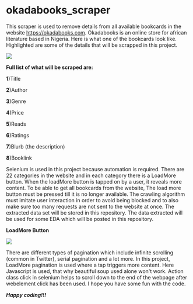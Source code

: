 # okadabooks_scraper
  This scraper is used to remove details from all available bookcards in the website https://okadabooks.com. Okadabooks is an online store for african literature based in Nigeria.
  Here is what one of the bookcards look like. Highlighted are some of the details that will be scrapped in this project.

   ![](https://github.com/EdidiongEsu/okadabooks_scraper/blob/master/okadabooks_pictures/Capture.PNG)
            
**Full list of what will be scraped are:**

  **1**)Title
  
  **2**)Author
  
  **3**)Genre
  
  **4**)Price
  
  **5**)Reads
  
  **6**)Ratings
  
  **7**)Blurb (the description)
  
  **8**)Booklink
  
 Selenium is used in this project because automation is required. There are 22 categories in the website and in each category there is a LoadMore button. When the loadMore button is tapped on by a user, it reveals more content. To be able to get all bookcards from the website, The load more button must be pressed till it is no longer available. The crawling algorithm must imitate user interaction in order to avoid being blocked and to also make sure too many requests are not sent to the website at once. The extracted data set will be stored in this repository. The data extracted will be used for some EDA which will be posted in this repository.
 
 **LoadMore Button**
  
  ![](https://github.com/EdidiongEsu/okadabooks_scraper/blob/master/okadabooks_pictures/load_more%20button.PNG)
  
  There are different types of pagination which include infinite scrolling (common in Twitter), serial pagination and a lot more. In this project, LoadMore pagination is used where a tap triggers more content. Here Javascript is used, that why beautiful soup used alone won't work. Action class click in selenium helps to scroll down to the end of the webpage after webelement click has been used. I hope you have some fun with the code.
 
 ***Happy coding!!!***
